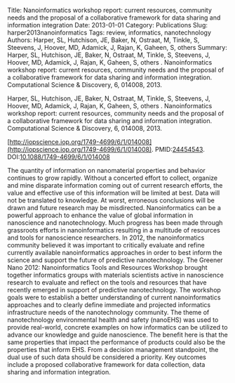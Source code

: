 Title: Nanoinformatics workshop report: current resources, community needs and the proposal of a collaborative framework for data sharing and information integration
Date: 2013-01-01
Category: Publications
Slug: harper2013nanoinformatics
Tags: review, informatics, nanotechnology
Authors: Harper, SL, Hutchison, JE, Baker, N, Ostraat, M, Tinkle, S, Steevens, J, Hoover, MD, Adamick, J, Rajan, K, Gaheen, S, others 
Summary: Harper, SL, Hutchison, JE, Baker, N, Ostraat, M, Tinkle, S, Steevens, J, Hoover, MD, Adamick, J, Rajan, K, Gaheen, S, others . Nanoinformatics workshop report: current resources, community needs and the proposal of a collaborative framework for data sharing and information integration. Computational Science \& Discovery, 6, 014008, 2013. 

Harper, SL, Hutchison, JE, Baker, N, Ostraat, M, Tinkle, S, Steevens, J, Hoover, MD, Adamick, J, Rajan, K, Gaheen, S, others . Nanoinformatics workshop report: current resources, community needs and the proposal of a collaborative framework for data sharing and information integration. Computational Science \& Discovery, 6, 014008, 2013. 

[http://iopscience.iop.org/1749-4699/6/1/014008](http://iopscience.iop.org/1749-4699/6/1/014008). PMID:[24454543](http://www.ncbi.nlm.nih.gov/pubmed/24454543). DOI:[10.1088/1749-4699/6/1/014008](http://dx.doi.org/10.1088/1749-4699/6/1/014008)

The quantity of information on nanomaterial properties and behavior continues to grow rapidly. Without a concerted effort to collect, organize and mine disparate information coming out of current research efforts, the value and effective use of this information will be limited at best. Data will not be translated to knowledge. At worst, erroneous conclusions will be drawn and future research may be misdirected. Nanoinformatics can be a powerful approach to enhance the value of global information in nanoscience and nanotechnology. Much progress has been made through grassroots efforts in nanoinformatics resulting in a multitude of resources and tools for nanoscience researchers. In 2012, the nanoinformatics community believed it was important to critically evaluate and refine currently available nanoinformatics approaches in order to best inform the science and support the future of predictive nanotechnology. The Greener Nano 2012: Nanoinformatics Tools and Resources Workshop brought together informatics groups with materials scientists active in nanoscience research to evaluate and reflect on the tools and resources that have recently emerged in support of predictive nanotechnology. The workshop goals were to establish a better understanding of current nanoinformatics approaches and to clearly define immediate and projected informatics infrastructure needs of the nanotechnology community. The theme of nanotechnology environmental health and safety (nanoEHS) was used to provide real-world, concrete examples on how informatics can be utilized to advance our knowledge and guide nanoscience. The benefit here is that the same properties that impact the performance of products could also be the properties that inform EHS. From a decision management standpoint, the dual use of such data should be considered a priority. Key outcomes include a proposed collaborative framework for data collection, data sharing and information integration.
